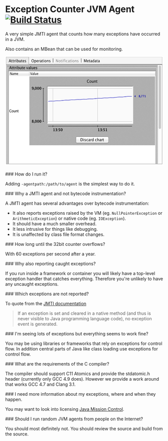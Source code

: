 Exception Counter JVM Agent [![Build Status](https://travis-ci.org/marschall/exception-counter.svg?branch=master)](https://travis-ci.org/marschall/exception-counter)
===========================

A very simple JMTI agent that counts how many exceptions have occurred in a JVM.

Also contains an MBean that can be used for monitoring.

<img src="https://raw.githubusercontent.com/marschall/exception-counter/master/src/doc/exception-count-2.png" width="558" height="350" alt="VisualVM"/>

### How do I run it?

Adding `-agentpath:/path/to/agent` is the simplest way to do it.

### Why a JMTI agent and not bytecode instrumentation?

A JMTI agent has several advantages over bytecode instrumentation:

 - It also reports exceptions raised by the VM (eg. `NullPointerException` or `ArithmeticException`) or native code (eg. `IOException`).
 - It should have a much smaller overhead.
 - It less intrusive for things like debugging.
 - It is unaffected by class file format changes.

### How long until the 32bit counter overflows?

With 60 exceptions per second after a year.

### Why also reporting caught exceptions?

If you run inside a framework or container you will likely have a top-level exception handler that catches everything. Therefore you're unlikely to have any uncaught exceptions.

### Which exceptions are not reported?

To quote from the [JMTI documentation](http://docs.oracle.com/javase/8/docs/platform/jvmti/jvmti.html#Exception)

> If an exception is set and cleared in a native method (and thus is never visible to Java programming language code), no exception event is generated. 

### I'm seeing lots of exceptions but everything seems to work fine?

You may be using libraries or frameworks that rely on exceptions for control flow. In addition central parts of Java like class loading use exceptions for control flow.

### What are the requirements of the C compiler?

The compiler should support C11 Atomics and provide the stdatomic.h header (currently only GCC 4.9 does). However we provide a work around that works GCC 4.7 and Clang 3.1.

### I need more information about my exceptions, where and when they happen.

You may want to look into licensing [Java Mission Control](http://www.oracle.com/technetwork/java/javaseproducts/mission-control/java-mission-control-1998576.html).

### Should I run random JVM agents from people on the Internet?

You should most definitely not. You should review the source and build from the source.

